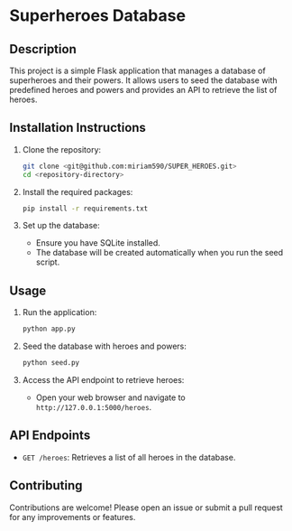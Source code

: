 # Superheroes Database

## Description
This project is a simple Flask application that manages a database of superheroes and their powers. It allows users to seed the database with predefined heroes and powers and provides an API to retrieve the list of heroes.

## Installation Instructions
1. Clone the repository:
   ```bash
   git clone <git@github.com:miriam590/SUPER_HEROES.git>
   cd <repository-directory>
   ```

2. Install the required packages:
   ```bash
   pip install -r requirements.txt
   ```

3. Set up the database:
   - Ensure you have SQLite installed.
   - The database will be created automatically when you run the seed script.

## Usage
1. Run the application:
   ```bash
   python app.py
   ```

2. Seed the database with heroes and powers:
   ```bash
   python seed.py
   ```

3. Access the API endpoint to retrieve heroes:
   - Open your web browser and navigate to `http://127.0.0.1:5000/heroes`.

## API Endpoints
- `GET /heroes`: Retrieves a list of all heroes in the database.

## Contributing
Contributions are welcome! Please open an issue or submit a pull request for any improvements or features.


